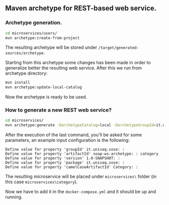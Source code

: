 ## Maven archetype for REST-based web service.

### Archetype generation.

```bash 
cd microservices/users/
mvn archetype:create-from-project
```

The resulting archetype will be stored under `/target/generated-sources/archetype`.

Starting from this archetype some changes has been made in order to generalize better the resulting web service.
After this we run from archetype directory:
```bash
mvn install
mvn archetype:update-local-catalog
```

Now the archetype is ready to be used.

### How to generate a new REST web service?

```bash
cd microservices/
mvn archetype:generate -DarchetypeCatalog=local -DarchetypeGroupId=it.univaq.sose -DarchetypeArtifactId=rest-ws-archetype -DarchetypeVersion=1.0-SNAPSHOT
```

After the execution of the last command, you'll be asked for some parameters, an example input configuration is the following:

```
Define value for property 'groupId' it.univaq.sose: : 
Define value for property 'artifactId' soap-ws-archetype: : category
Define value for property 'version' 1.0-SNAPSHOT: : 
Define value for property 'package' it.univaq.sose: : 
Define value for property 'camelCaseArtifactId' Category: : 
```

The resulting microservice will be placed under `microservices\` folder (in this case `microservices\category`).

Now we have to add it in the `docker-compose.yml` and it should be up and running.